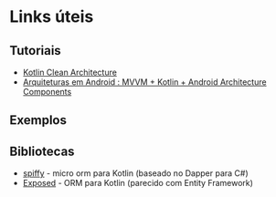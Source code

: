 # Links úteis

## Tutoriais

* [Kotlin Clean Architecture](https://proandroiddev.com/kotlin-clean-architecture-1ad42fcd97fa)
* [Arquiteturas em Android : MVVM + Kotlin + Android Architecture Components](https://medium.com/android-dev-br/arquiteturas-em-android-mvvm-kotlin-android-architecture-components-databinding-lifecycle-d5e7a9023cf3)

## Exemplos

## Bibliotecas

* [spiffy](https://github.com/mildsauce45/spiffy) - micro orm para Kotlin (baseado no Dapper para C#)
* [Exposed](https://github.com/JetBrains/Exposed) - ORM para Kotlin (parecido com Entity Framework)
